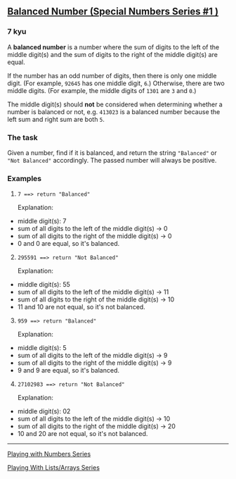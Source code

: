 <h2><a href=https://www.codewars.com/kata/5a4e3782880385ba68000018/train/javascript target="_blank">Balanced Number (Special Numbers Series #1 ) </a></h2><h3>7 kyu</h3><p>A <strong>balanced number</strong> is a number where the sum of digits to the left of the middle digit(s) and the sum of digits to the right of the middle digit(s) are equal.</p><p>If the number has an odd number of digits, then there is only one middle digit. (For example, <code>92645</code> has one middle digit, <code>6</code>.) Otherwise, there are two middle digits. (For example, the middle digits of <code>1301</code> are <code>3</code> and <code>0</code>.)</p><p>The middle digit(s) should <strong>not</strong> be considered when determining whether a number is balanced or not, e.g. <code>413023</code> is a balanced number because the left sum and right sum are both <code>5</code>.</p><h3 id="the-task">The task</h3><p>Given a number, find if it is balanced, and return the string <code>"Balanced"</code> or <code>"Not Balanced"</code> accordingly. The passed number will always be positive.</p><h3 id="examples">Examples</h3><ol><li><pre><code>7 ==&gt; return "Balanced"</code></pre>Explanation:</li></ol><ul><li>middle digit(s): 7</li><li>sum of all digits to the left of the middle digit(s) -&gt; 0</li><li>sum of all digits to the right of the middle digit(s) -&gt; 0</li><li>0 and 0 are equal, so it's balanced.</li></ul><ol start="2"><li><pre><code>295591 ==&gt; return "Not Balanced"</code></pre>Explanation:</li></ol><ul><li>middle digit(s): 55</li><li>sum of all digits to the left of the middle digit(s) -&gt; 11</li><li>sum of all digits to the right of the middle digit(s) -&gt; 10</li><li>11 and 10 are not equal, so it's not balanced.</li></ul><ol start="3"><li><pre><code>959 ==&gt; return "Balanced"</code></pre>Explanation:</li></ol><ul><li>middle digit(s): 5</li><li>sum of all digits to the left of the middle digit(s) -&gt; 9</li><li>sum of all digits to the right of the middle digit(s) -&gt; 9</li><li>9 and 9 are equal, so it's balanced.</li></ul><ol start="4"><li><pre><code>27102983 ==&gt; return "Not Balanced"</code></pre>Explanation:</li></ol><ul><li>middle digit(s): 02</li><li>sum of all digits to the left of the middle digit(s) -&gt; 10</li><li>sum of all digits to the right of the middle digit(s) -&gt; 20</li><li>10 and 20 are not equal, so it's not balanced.</li></ul><hr><p><a href="https://www.codewars.com/collections/playing-with-numbers" data-turbolinks="false" target="_blank">Playing with Numbers Series</a></p><p><a href="https://www.codewars.com/collections/playing-with-lists-slash-arrays" data-turbolinks="false" target="_blank">Playing With Lists/Arrays Series</a></p>